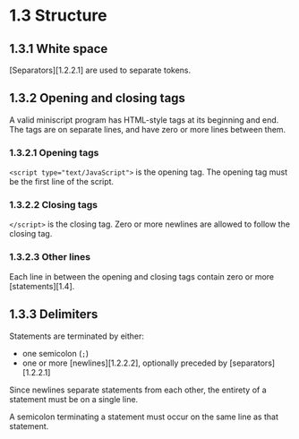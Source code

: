 # 1.3 Structure

## 1.3.1 White space
[Separators][1.2.2.1] are used to separate tokens.


## 1.3.2 Opening and closing tags
A valid miniscript program has HTML-style tags at its beginning and end. The
tags are on separate lines, and have zero or more lines between them.

### 1.3.2.1 Opening tags
`<script type="text/JavaScript">` is the opening tag.
The opening tag must be the first line of the script. 

### 1.3.2.2 Closing tags
`</script>` is the closing tag.
Zero or more newlines are allowed to follow the closing tag.

### 1.3.2.3 Other lines
Each line in between the opening and closing tags contain zero or more
[statements][1.4].


## 1.3.3 Delimiters
Statements are terminated by either:

- one semicolon (`;`)
- one or more [newlines][1.2.2.2], optionally preceded by [separators][1.2.2.1]

Since newlines separate statements from each other, the entirety of a statement
must be on a single line.

A semicolon terminating a statement must occur on the same line as that
statement.

